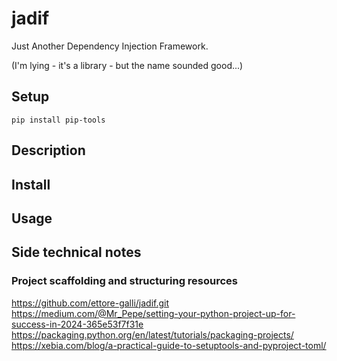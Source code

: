 # jadif

Just Another Dependency Injection Framework.

(I'm lying - it's a library - but the name sounded good...)

## Setup

```shell
pip install pip-tools
```

## Description

## Install

## Usage

## Side technical notes

### Project scaffolding and structuring resources

<https://github.com/ettore-galli/jadif.git>
<https://medium.com/@Mr_Pepe/setting-your-python-project-up-for-success-in-2024-365e53f7f31e>
<https://packaging.python.org/en/latest/tutorials/packaging-projects/>
<https://xebia.com/blog/a-practical-guide-to-setuptools-and-pyproject-toml/>
